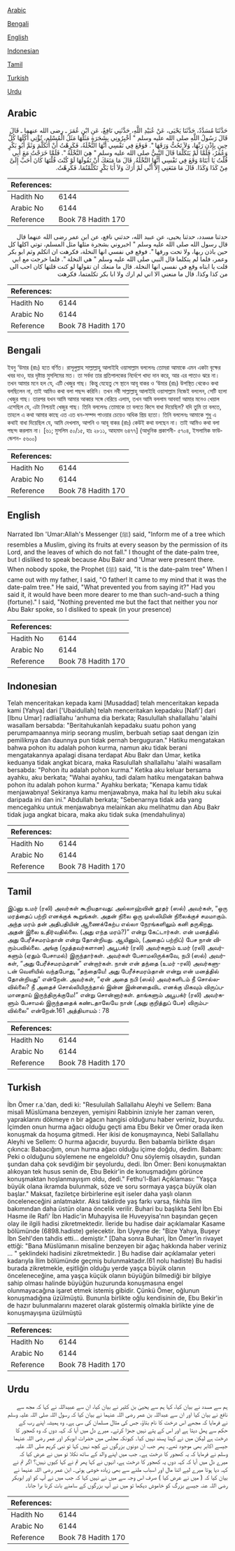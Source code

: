 [Arabic](#arabic)

[Bengali](#bengali)

[English](#english)

[Indonesian](#indonesian)

[Tamil](#tamil)

[Turkish](#turkish)

[Urdu](#urdu)

## Arabic


<div dir="rtl" lang="ar" style={{fontSize:'larger',backgroundColor:'#f8f9fa',padding:20}}>
حَدَّثَنَا مُسَدَّدٌ، حَدَّثَنَا يَحْيَى، عَنْ عُبَيْدِ اللَّهِ، حَدَّثَنِي نَافِعٌ، عَنِ ابْنِ عُمَرَ ـ رضى الله عنهما ـ قَالَ قَالَ رَسُولُ اللَّهِ صلى الله عليه وسلم ‏"‏ أَخْبِرُونِي بِشَجَرَةٍ مَثَلُهَا مَثَلُ الْمُسْلِمِ، تُؤْتِي أُكُلَهَا كُلَّ حِينٍ بِإِذْنِ رَبِّهَا، وَلاَ تَحُتُّ وَرَقَهَا ‏"‏‏.‏ فَوَقَعَ فِي نَفْسِي أَنَّهَا النَّخْلَةُ، فَكَرِهْتُ أَنْ أَتَكَلَّمَ وَثَمَّ أَبُو بَكْرٍ وَعُمَرُ، فَلَمَّا لَمْ يَتَكَلَّمَا قَالَ النَّبِيُّ صلى الله عليه وسلم ‏"‏ هِيَ النَّخْلَةُ ‏"‏‏.‏ فَلَمَّا خَرَجْتُ مَعَ أَبِي قُلْتُ يَا أَبَتَاهْ وَقَعَ فِي نَفْسِي أَنَّهَا النَّخْلَةُ‏.‏ قَالَ مَا مَنَعَكَ أَنْ تَقُولَهَا لَوْ كُنْتَ قُلْتَهَا كَانَ أَحَبَّ إِلَىَّ مِنْ كَذَا وَكَذَا‏.‏ قَالَ مَا مَنَعَنِي إِلاَّ أَنِّي لَمْ أَرَكَ وَلاَ أَبَا بَكْرٍ تَكَلَّمْتُمَا، فَكَرِهْتُ‏.‏
</div>
<div style={{backgroundColor:'#f8f9fa',padding:20, marginBottom: 10}}><table> <thead> <tr> <th>References:</th> <th></th> </tr> </thead> <tbody><tr><td>Hadith No</td><td>6144</td></tr><tr><td>Arabic No</td><td>6144</td></tr><tr><td>Reference</td><td>Book 78 Hadith 170</td></tr></tbody></table></div>


<div dir="rtl" lang="ar" style={{fontSize:'larger',backgroundColor:'#f8f9fa',padding:20}}>
حدثنا مسدد، حدثنا يحيى، عن عبيد الله، حدثني نافع، عن ابن عمر رضى الله عنهما قال قال رسول الله صلى الله عليه وسلم " اخبروني بشجرة مثلها مثل المسلم، توتي اكلها كل حين باذن ربها، ولا تحت ورقها ". فوقع في نفسي انها النخلة، فكرهت ان اتكلم وثم ابو بكر وعمر، فلما لم يتكلما قال النبي صلى الله عليه وسلم " هي النخلة ". فلما خرجت مع ابي قلت يا ابتاه وقع في نفسي انها النخلة. قال ما منعك ان تقولها لو كنت قلتها كان احب الى من كذا وكذا. قال ما منعني الا اني لم ارك ولا ابا بكر تكلمتما، فكرهت
</div>
<div style={{backgroundColor:'#f8f9fa',padding:20, marginBottom: 10}}><table> <thead> <tr> <th>References:</th> <th></th> </tr> </thead> <tbody><tr><td>Hadith No</td><td>6144</td></tr><tr><td>Arabic No</td><td>6144</td></tr><tr><td>Reference</td><td>Book 78 Hadith 170</td></tr></tbody></table></div>

## Bengali


<div dir="ltr" lang="bn" style={{fontSize:'larger',backgroundColor:'#f8f9fa',padding:20}}>
ইবনু ‘উমার (রাঃ) হতে বর্ণিত। রাসূলুল্লাহ সাল্লাল্লাহু আলাইহি ওয়াসাল্লাম বললেনঃ তোমরা আমাকে এমন একটা বৃক্ষের খবর দাও, যার দৃষ্টান্ত মুসলিমের মত। তা সর্বদা তার প্রতিপালকের নির্দেশে খাদ্য দান করে, আর এর পাতাও ঝরে না। তখন আমার মনে হল যে, এটি খেজুর গাছ। কিন্তু যেহেতু সে স্থানে আবূ বাকর ও ‘উমার (রাঃ) উপস্থিত থেকেও কথা বলছিলেন না, তাই আমিও কথা বলা পছন্দ করিনি। তখন নবী সাল্লাল্লাহু আলাইহি ওয়াসাল্লাম নিজেই বললেন, সেটি হলো খেজুর গাছ। তারপর যখন আমি আমার আব্বার সঙ্গে বেরিয়ে এলাম, তখন আমি বললাম আববা! আমার মনেও খেয়াল এসেছিল যে, এটা নিশ্চয়ই খেজুর গাছ। তিনি বললেনঃ তোমাকে তা বলতে কিসে বাধা দিয়েছিল? যদি তুমি তা বলতে, তাহলে এ কথা আমার কাছে এত এত ধন-সম্পদ পাওয়ার চেয়েও অধিক প্রিয় হতো। তিনি বললেনঃ আমাকে শুধু এ কথাই বাধা দিয়েছিল যে, আমি দেখলাম, আপনি ও আবূ বাকর (রাঃ) কেউই কথা বলছেন না। তাই আমিও কথা বলা পছন্দ করলাম না। [৬১; মুসলিম ৫০/১৫, হাঃ ২৮১১, আহমাদ ৬৪৭৭] (আধুনিক প্রকাশনী- ৫৭০৪, ইসলামিক ফাউন্ডেশন- ৫৬০০)
</div>
<div style={{backgroundColor:'#f8f9fa',padding:20, marginBottom: 10}}><table> <thead> <tr> <th>References:</th> <th></th> </tr> </thead> <tbody><tr><td>Hadith No</td><td>6144</td></tr><tr><td>Arabic No</td><td>6144</td></tr><tr><td>Reference</td><td>Book 78 Hadith 170</td></tr></tbody></table></div>

## English


<div dir="ltr" lang="en" style={{fontSize:'larger',backgroundColor:'#f8f9fa',padding:20}}>
Narrated Ibn 'Umar:Allah's Messenger (ﷺ) said, "Inform me of a tree which resembles a Muslim, giving its fruits at every season by the permission of its Lord, and the leaves of which do not fall." I thought of the date-palm tree, but I disliked to speak because Abu Bakr and 'Umar were present there. When nobody spoke, the Prophet (ﷺ) said, "It is the date-palm tree" When I came out with my father, I said, "O father! It came to my mind that it was the date-palm tree." He said, "What prevented you from saying it?" Had you said it, it would have been more dearer to me than such-and-such a thing (fortune)." I said, "Nothing prevented me but the fact that neither you nor Abu Bakr spoke, so I disliked to speak (in your presence)
</div>
<div style={{backgroundColor:'#f8f9fa',padding:20, marginBottom: 10}}><table> <thead> <tr> <th>References:</th> <th></th> </tr> </thead> <tbody><tr><td>Hadith No</td><td>6144</td></tr><tr><td>Arabic No</td><td>6144</td></tr><tr><td>Reference</td><td>Book 78 Hadith 170</td></tr></tbody></table></div>

## Indonesian


<div dir="ltr" lang="id" style={{fontSize:'larger',backgroundColor:'#f8f9fa',padding:20}}>
Telah menceritakan kepada kami [Musaddad] telah menceritakan kepada kami [Yahya] dari ['Ubaidullah] telah menceritakan kepadaku [Nafi'] dari [Ibnu Umar] radliallahu 'anhuma dia berkata; Rasulullah shallallahu 'alaihi wasallam bersabda: "Beritahukanlah kepadaku suatu pohon yang perumpamaannya mirip seorang muslim, berbuah setiap saat dengan izin pemiliknya dan daunnya pun tidak pernah berguguran." Hatiku mengatakan bahwa pohon itu adalah pohon kurma, namun aku tidak berani mengatakannya apalagi disana terdapat Abu Bakr dan Umar, ketika keduanya tidak angkat bicara, maka Rasulullah shallallahu 'alaihi wasallam bersabda: "Pohon itu adalah pohon kurma." Ketika aku keluar bersama ayahku, aku berkata; "Wahai ayahku, tadi dalam hatiku mengatakan bahwa pohon itu adalah pohon kurma." Ayahku berkata; "Kenapa kamu tidak menjawabnya! Sekiranya kamu menjawabnya, maka hal itu lebih aku sukai daripada ini dan ini." Abdullah berkata; "Sebenarnya tidak ada yang mencegahku untuk menjawabnya melainkan aku melihatmu dan Abu Bakr tidak juga angkat bicara, maka aku tidak suka (mendahulinya)
</div>
<div style={{backgroundColor:'#f8f9fa',padding:20, marginBottom: 10}}><table> <thead> <tr> <th>References:</th> <th></th> </tr> </thead> <tbody><tr><td>Hadith No</td><td>6144</td></tr><tr><td>Arabic No</td><td>6144</td></tr><tr><td>Reference</td><td>Book 78 Hadith 170</td></tr></tbody></table></div>

## Tamil


<div dir="ltr" lang="ta" style={{fontSize:'larger',backgroundColor:'#f8f9fa',padding:20}}>
இப்னு உமர் (ரலி) அவர்கள் கூறியதாவது: அல்லாஹ்வின் தூதர் (ஸல்) அவர்கள், “ஒரு மரத்தைப் பற்றி எனக்குக் கூறுங்கள். அதன் நிலை ஒரு முஸ்லிமின் நிலைக்குச் சமமாகும். அந்த மரம் தன் அதிபதியின் ஆணைக்கேற்ப எல்லா நேரங்களிலும் கனி தருகிறது. அதன் இலை உதிர்வதில்லை. (அது எந்த மரம்?)” என்று கேட்டார்கள். என் மனத்தில் அது பேரீச்சமரம்தான் என்று தோன்றியது. ஆயினும், (அதைப் பற்றிப்) பேச நான் விரும்பவில்லை. அங்கு (மூத்தவர்களான) அபூபக்ர் (ரலி) அவர்களும் உமர் (ரலி) அவர்களும் (ஏதும் பேசாமல்) இருந்தார்கள். அவர்கள் பேசாமலிருக்கவே, நபி (ஸல்) அவர்கள், “அது பேரீச்சமரம்தான்” என்றார்கள். நான் என் தந்தை (உமர் -ரலி) அவர்களுடன் வெளியில் வந்தபோது, “தந்தையே! அது பேரீச்சமரம்தான் என்று என் மனத்தில் தோன்றியது” என்றேன். அவர்கள், “ஏன் அதை நபி (ஸல்) அவர்களிடம் நீ சொல்லவில்லை? நீ அதைச் சொல்லியிருந்தால் இன்ன இன்னதைவிட எனக்கு மிகவும் விருப்பமானதாய் இருந்திருக்குமே!” என்று சொன்னார்கள். தாங்களும் அபூபக்ர் (ரலி) அவர்களும் பேசாமல் இருந்ததைக் கண்டதாலேயே நான் (அது குறித்துப் பேச) விரும்பவில்லை” என்றேன்.161 அத்தியாயம் : 78
</div>
<div style={{backgroundColor:'#f8f9fa',padding:20, marginBottom: 10}}><table> <thead> <tr> <th>References:</th> <th></th> </tr> </thead> <tbody><tr><td>Hadith No</td><td>6144</td></tr><tr><td>Arabic No</td><td>6144</td></tr><tr><td>Reference</td><td>Book 78 Hadith 170</td></tr></tbody></table></div>

## Turkish


<div dir="ltr" lang="tr" style={{fontSize:'larger',backgroundColor:'#f8f9fa',padding:20}}>
İbn Ömer r.a.'dan, dedi ki: "Resuluilah Sallallahu Aleyhi ve Sellem: Bana misali Müslümana benzeyen, yemişini Rabbinin izniyle her zaman veren, yapraklarını dökmeye n bir ağacın hangisi olduğunu haber veriniz, buyurdu. İçimden onun hurma ağacı olduğu geçti ama Ebu Bekir ve Ömer orada iken konuşmak da hoşuma gitmedi. Her ikisi de konuşmayınca, Nebi Sallallahu Aleyhi ve Sellem: O hurma ağacıdır, buyurdu. Ben babamla birlikte dışarı çıkınca: Babacığım, onun hurma ağacı olduğu içime doğdu, dedim. Babam: Peki o olduğunu söylemene ne engeloldu? Onu söylemiş olsaydın, şundan şundan daha çok sevdiğim bir şeyolurdu, dedi. İbn Ömer: Beni konuşmaktan alıkoyan tek husus senin de, Ebu Bekir'in de konuşmadığını görünce konuşmaktan hoşlanmayışım oldu, dedi." Fethu'l-Bari Açıklaması: "Yaşça büyük olana ikramda bulunmak, söze ve soru sormaya yaşça büyük olan başlar." Maksat, faziletçe birbirlerine eşit iseler daha yaşlı olanın önceleneceğini anlatmaktır. Aksi takdirde yaş farkı varsa, fıkıhla ilim bakımından daha üstün olana öncelik verilir. Buhari bu başlıkta Sehl İbn Ebi Hasme ile Rafi' İbn Hadic'in Muhayyisa ile Huveyyisa'nın başından geçen olay ile ilgili hadisi zikretmektedir. İleride bu hadise dair açıklamalar Kasame bölümünde (6898.hadiste) gelecektir. İbn Uyeyne de: "Bize Yahya, Buşeyr İbn Sehl'den tahdis etti... demiştir." [Daha sonra Buhari, İbn Ömer'in rivayet ettiği: "Bana Müslümanın misaline benzeyen bir ağaç hakkında haber veriniz ... " şeklindeki hadisini zikretmektedir. ] Bu hadise dair açıklamalar yeteri kadarıyla İlim bölümünde geçmiş bulunmaktadır.(61 nolu hadiste) Bu hadisi burada zikretmekle, eşitliğin olduğu yerde yaşça büyük olanın önceleneceğine, ama yaşça küçük olanın büyüğün bilmediği bir bilgiye sahip olması halinde büyüğün huzurunda konuşmasına engel olunmayacağına işaret etmek istemiş gibidir. Çünkü Ömer, oğlunun konuşmadığına üzülmüştü. Bununla birlikte oğlu kendisinin de, Ebu Bekir'in de hazır bulunmalarını mazeret olarak göstermiş olmakla birlikte yine de konuşmayışına üzülmüştü
</div>
<div style={{backgroundColor:'#f8f9fa',padding:20, marginBottom: 10}}><table> <thead> <tr> <th>References:</th> <th></th> </tr> </thead> <tbody><tr><td>Hadith No</td><td>6144</td></tr><tr><td>Arabic No</td><td>6144</td></tr><tr><td>Reference</td><td>Book 78 Hadith 170</td></tr></tbody></table></div>

## Urdu


<div dir="rtl" lang="ur" style={{fontSize:'larger',backgroundColor:'#f8f9fa',padding:20}}>
ہم سے مسدد نے بیان کیا، کہا ہم سے یحییٰ بن کثیر نے بیان کیا، ان سے عبیداللہ نے کہا کہ مجھ سے نافع نے بیان کیا اور ان سے عبداللہ بن عمر رضی اللہ عنہما نے بیان کیا کہ رسول اللہ صلی اللہ علیہ وسلم نے فرمایا کہ مجھے اس درخت کا نام بتاؤ، جس کی مثال مسلمان کی سی ہے۔ وہ ہمیشہ اپنے رب کے حکم سے پھل دیتا ہے اور اس کے پتے نہیں جھڑا کرتے۔ میرے دل میں آیا کہ کہہ دوں کہ وہ کھجور کا درخت ہے لیکن میں نے کہنا پسند نہیں کیا۔ کیونکہ مجلس میں حضرات ابوبکر اور عمر رضی اللہ عنہما جیسے اکابر بھی موجود تھے۔ پھر جب ان دونوں بزرگوں نے کچھ نہیں کہا تو نبی کریم صلی اللہ علیہ وسلم نے فرمایا کہ یہ کھجور کا درخت ہے۔ جب میں اپنے والد کے ساتھ نکلا تو میں نے عرض کیا کہ میرے دل میں آیا کہ کہہ دوں یہ کھجور کا درخت ہے، انہوں نے کہا پھر تم نے کہا کیوں نہیں؟ اگر تم نے کہہ دیا ہوتا میرے لیے اتنا مال اور اسباب ملنے سے بھی زیادہ خوشی ہوتی۔ ابن عمر رضی اللہ عنہما نے بیان کیا کہ ( میں نے عرض کیا ) صرف اس وجہ سے میں نے نہیں کہا کہ جب میں نے آپ کو اور ابوبکر رضی اللہ عنہ جیسے بزرگ کو خاموش دیکھا تو میں نے آپ بزرگوں کے سامنے بات کرنا برا جانا۔
</div>
<div style={{backgroundColor:'#f8f9fa',padding:20, marginBottom: 10}}><table> <thead> <tr> <th>References:</th> <th></th> </tr> </thead> <tbody><tr><td>Hadith No</td><td>6144</td></tr><tr><td>Arabic No</td><td>6144</td></tr><tr><td>Reference</td><td>Book 78 Hadith 170</td></tr></tbody></table></div>